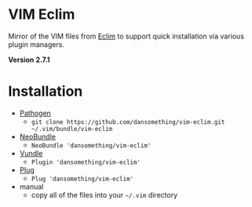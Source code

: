 # VIM Eclim

Mirror of the VIM files from [Eclim][1] to support quick installation via various plugin managers.

**Version 2.7.1**

# Installation

*  [Pathogen][2]
    *  `git clone https://github.com/dansomething/vim-eclim.git ~/.vim/bundle/vim-eclim`
*  [NeoBundle][3]
    *  `NeoBundle 'dansomething/vim-eclim'`
*  [Vundle][4]
    *  `Plugin 'dansomething/vim-eclim'`
*  [Plug][5]
    *  `Plug 'dansomething/vim-eclim'`
*  manual
    *  copy all of the files into your `~/.vim` directory

[1]: https://github.com/ervandew/eclim
[2]: https://github.com/tpope/vim-pathogen
[3]: https://github.com/Shougo/neobundle.vim
[4]: https://github.com/gmarik/vundle
[5]: https://github.com/junegunn/vim-plug
